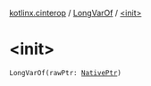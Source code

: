 [kotlinx.cinterop](../index.md) / [LongVarOf](index.md) / [&lt;init&gt;](./-init-.md)

# &lt;init&gt;

`LongVarOf(rawPtr: `[`NativePtr`](../-native-ptr.md)`)`